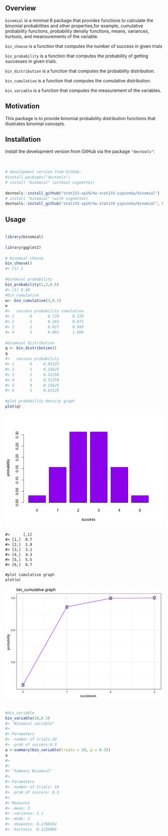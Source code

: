 
Overview
--------

`binomial` is a minimal R package that provides functions to calculate the binomial probabilities and other properties,for example, cumulative probability functions, probability density functions, means, variances, kurtosis, and meansurements of the variable.

 `bin_choose` is a function that computes the number of success in given trials

`bin_probability` is a function that computes the probability of getting successes in given trials.

`bin_distribution` is a function that computes the probability distribution.

`bin_cumulative` is a function that computes the cumulative distribution.

 `bin_variable` is a function that computes the measurement of the variables.

Motivation
----------

This package is to provide binomial probability distribution functions that illustrates binomial concepts.

Installation
------------

Install the development version from GitHub via the package `"devtools"`:

``` r


# development version from GitHub:
#install.packages("devtools") 
# install "binomial" (without vignettes)

devtools::install_github("stat133-sp19/hw-stat133-yipszeka/binomial")
# install "binomial" (with vignettes)
devtools::install_github("stat133-sp19/hw-stat133-yipszeka/binomial", build_vignettes = TRUE)
```

Usage
-----

``` r

library(binomial)

library(ggplot2)

# binomial choose 
bin_choose()
#> [1] 1

#binomial probability 
bin_probability(1,2,0.6)
#> [1] 0.48
#bin_cumulative
w<- bin_cumulative(3,0.1)
w
#>   success probability cumulative
#> 1       0       0.729      0.729
#> 2       1       0.243      0.972
#> 3       2       0.027      0.999
#> 4       3       0.001      1.000

#binomial distribution
q <- bin_distribution()
q
#>   success probability
#> 1       0     0.03125
#> 2       1     0.15625
#> 3       2     0.31250
#> 4       3     0.31250
#> 5       4     0.15625
#> 6       5     0.03125

#plot probability density graph
plot(q)
```

![](README-unnamed-chunk-3-1.png)

    #>      [,1]
    #> [1,]  0.7
    #> [2,]  1.9
    #> [3,]  3.1
    #> [4,]  4.3
    #> [5,]  5.5
    #> [6,]  6.7

    #plot cumulative graph
    plot(w)

![](README-unnamed-chunk-3-2.png)

``` r

#bin_variable
bin_variable(10,0.3)
#> "Binomial variable"
#> 
#> Paramaters
#> -number of trials:10 
#> -prob of success:0.3
a <-summary(bin_variable(trials = 10, p = 0.3))
a
#> 
#> 
#> "Summary Binomial"
#> 
#> Paramaters
#> -number of trials: 10 
#> -prob of success: 0.3 
#> 
#> Measures
#> -mean: 3 
#> -variance: 2.1 
#> -mode: 3 
#> -skewness: 0.2760262 
#> -kurtosis -0.1238095
```
